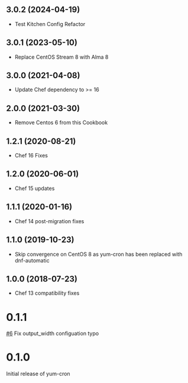 3.0.2 (2024-04-19)
------------------
- Test Kitchen Config Refactor

3.0.1 (2023-05-10)
------------------
- Replace CentOS Stream 8 with Alma 8

3.0.0 (2021-04-08)
------------------
- Update Chef dependency to >= 16

2.0.0 (2021-03-30)
------------------
- Remove Centos 6 from this Cookbook

1.2.1 (2020-08-21)
------------------
- Chef 16 Fixes

1.2.0 (2020-06-01)
------------------
- Chef 15 updates

1.1.1 (2020-01-16)
------------------
- Chef 14 post-migration fixes

1.1.0 (2019-10-23)
------------------
- Skip convergence on CentOS 8 as yum-cron has been replaced with dnf-automatic

1.0.0 (2018-07-23)
------------------
- Chef 13 compatibility fixes

# 0.1.1

[#6](https://github.com/osuosl-cookbooks/yum-cron/pull/6) Fix output_width configuation typo


# 0.1.0

Initial release of yum-cron
